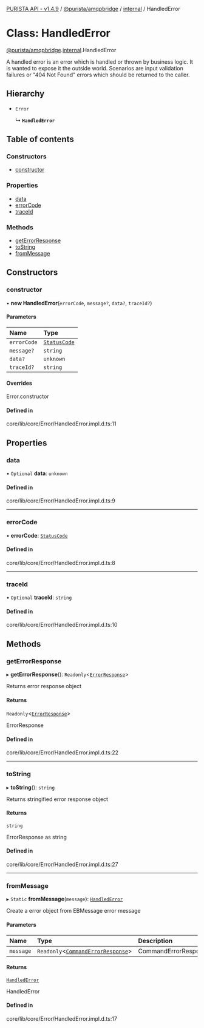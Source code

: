 [PURISTA API - v1.4.9](../README.md) / [@purista/amqpbridge](../modules/purista_amqpbridge.md) / [internal](../modules/purista_amqpbridge.internal.md) / HandledError

# Class: HandledError

[@purista/amqpbridge](../modules/purista_amqpbridge.md).[internal](../modules/purista_amqpbridge.internal.md).HandledError

A handled error is an error which is handled or thrown by business logic.
It is wanted to expose it the outside world.
Scenarios are input validation failures or "404 Not Found" errors which should be returned to the caller.

## Hierarchy

- `Error`

  ↳ **`HandledError`**

## Table of contents

### Constructors

- [constructor](purista_amqpbridge.internal.HandledError.md#constructor)

### Properties

- [data](purista_amqpbridge.internal.HandledError.md#data)
- [errorCode](purista_amqpbridge.internal.HandledError.md#errorcode)
- [traceId](purista_amqpbridge.internal.HandledError.md#traceid)

### Methods

- [getErrorResponse](purista_amqpbridge.internal.HandledError.md#geterrorresponse)
- [toString](purista_amqpbridge.internal.HandledError.md#tostring)
- [fromMessage](purista_amqpbridge.internal.HandledError.md#frommessage)

## Constructors

### constructor

• **new HandledError**(`errorCode`, `message?`, `data?`, `traceId?`)

#### Parameters

| Name | Type |
| :------ | :------ |
| `errorCode` | [`StatusCode`](../enums/purista_amqpbridge.internal.StatusCode.md) |
| `message?` | `string` |
| `data?` | `unknown` |
| `traceId?` | `string` |

#### Overrides

Error.constructor

#### Defined in

core/lib/core/Error/HandledError.impl.d.ts:11

## Properties

### data

• `Optional` **data**: `unknown`

#### Defined in

core/lib/core/Error/HandledError.impl.d.ts:9

___

### errorCode

• **errorCode**: [`StatusCode`](../enums/purista_amqpbridge.internal.StatusCode.md)

#### Defined in

core/lib/core/Error/HandledError.impl.d.ts:8

___

### traceId

• `Optional` **traceId**: `string`

#### Defined in

core/lib/core/Error/HandledError.impl.d.ts:10

## Methods

### getErrorResponse

▸ **getErrorResponse**(): `Readonly`<[`ErrorResponse`](../modules/purista_amqpbridge.internal.md#errorresponse)\>

Returns error response object

#### Returns

`Readonly`<[`ErrorResponse`](../modules/purista_amqpbridge.internal.md#errorresponse)\>

ErrorResponse

#### Defined in

core/lib/core/Error/HandledError.impl.d.ts:22

___

### toString

▸ **toString**(): `string`

Returns stringified error response object

#### Returns

`string`

ErrorResponse as string

#### Defined in

core/lib/core/Error/HandledError.impl.d.ts:27

___

### fromMessage

▸ `Static` **fromMessage**(`message`): [`HandledError`](purista_amqpbridge.internal.HandledError.md)

Create a error object from EBMessage error message

#### Parameters

| Name | Type | Description |
| :------ | :------ | :------ |
| `message` | `Readonly`<[`CommandErrorResponse`](../modules/purista_amqpbridge.internal.md#commanderrorresponse-1)\> | CommandErrorResponse |

#### Returns

[`HandledError`](purista_amqpbridge.internal.HandledError.md)

HandledError

#### Defined in

core/lib/core/Error/HandledError.impl.d.ts:17
